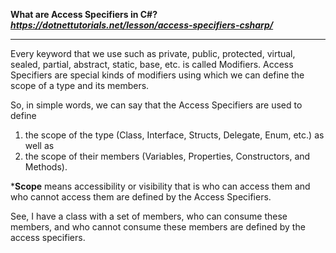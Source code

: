 **What are Access Specifiers in C#?**
***https://dotnettutorials.net/lesson/access-specifiers-csharp/***
***
Every keyword that we use such as private, public, protected, virtual, sealed, partial, abstract, static, base, etc. is called Modifiers. Access Specifiers are special kinds of modifiers using which we can define the scope of a type and its members.

So, in simple words, we can say that the Access Specifiers are used to define
1. the scope of the type (Class, Interface, Structs, Delegate, Enum, etc.) as well as 
1. the scope of their members (Variables, Properties, Constructors, and Methods). 

***Scope** means accessibility or visibility that is who can access them and who cannot access them are defined by the Access Specifiers.

See, I have a class with a set of members, who can consume these members, and who cannot consume these members are defined by the access specifiers.
